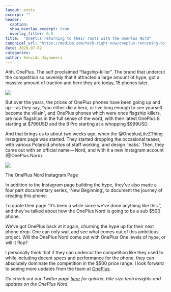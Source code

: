 ```yaml
---
layout: posts
excerpt: ""
header: 
  caption:
  show_overlay_excerpt: true
  overlay_filter: 0.5 
title:  "OnePlus returning to their roots with the OnePlus Nord"
canonical_url: "https://medium.com/tech-right-now/oneplus-returning-to-their-roots-with-the-oneplus-nord-980c22a1d25"
date: 2020-07-02  
categories: 
author: Senvidu Jayaweera
---
```

Ahh, OnePlus. The self proclaimed “flagship-killer”. The brand that undercut the competition so severely that it attracted a large amount of hype, got a massive amount of traction and here they are today, 15 phones later.

![](https://cdn-images-1.medium.com/max/1200/1*Bdv1Fh2TmgTOtZV74pcRzA.png)

But over the years, the prices of OnePlus phones have been going up and up — as they say, “you either die a hero, or live long enough to see yourself become the villain”, and OnePlus phones which were once flagship killers, are now flagships in the full sense of the word, with their latest OnePlus 8 starting at $799USD and the 8 Pro starting at a whopping $999USD.

And that brings us to about two weeks ago, when the @OneplusLiteZThing Instagram page was started. They started dropping the occasional teaser, with various Polaroid photos of staff working, and design ‘leaks’. Then, they came out with an official name — Nord, and with it a new Instagram account (@OnePlus.Nord).

![](https://cdn-images-1.medium.com/max/900/1*ZMLxipKo-g0WmbZ17UR_xg.png)

The OnePlus Nord Instagram Page

In addition to the Instagram page building the hype, they’ve also made a four part documentary series, ‘New Beginning’, to document the journey of creating this phone.

To quote their page “It’s been a while since we’ve done anything like this.”, and they’ve talked about how the OnePlus Nord is going to be a sub $500 phone.

We’ve got OnePlus back at it again, churning the hype up for their next phone drop. One can only wait and see what comes out of this ambitious project. Will the OnePlus Nord come out with OnePlus One levels of hype, or will it flop?

I personally think that if they can undercut the competition like they used to while including decent specs and performance for the phone, they can absolutely dominate the competition in the $500 price range. I look forward to seeing more updates from the team at [OnePlus](https://medium.com/u/467a949d63d4).

_Go check out our Twitter page_ [_here_](https://twitter.com/TechRightNow1) _for quicker, bite size tech insights and updates on the OnePlus Nord._

